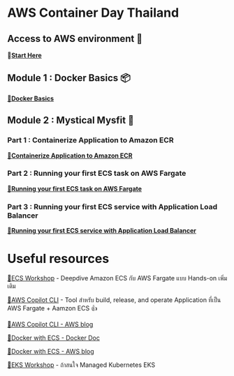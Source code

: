 # AWS Container Day Thailand

## Access to AWS environment 🏁

🔗[**Start Here**](https://dashboard.eventengine.run/login)

## Module 1 : Docker Basics 📦

[🔗**Docker Basics**](https://dashboard.eventengine.run/login)

## Module 2 : Mystical Mysfit 🦄

### Part 1 : Containerize Application to Amazon ECR

[🔗**Containerize Application to Amazon ECR**](https://containers-immersionday.workshop.aws/ecs/containerize_the_mythical_mysfits_monolith.html) 

### Part 2 : Running your first ECS task on AWS Fargate

[🔗**Running your first ECS task on AWS Fargate**](https://containers-immersionday.workshop.aws/ecs/deploy_the_container_using_aws_fargate.html) 

### Part 3 : Running your first ECS service with Application Load Balancer

[🔗**Running your first ECS service with Application Load Balancer**](https://containers-immersionday.workshop.aws/ecs/scale_the_ecs_service.html) 


# Useful resources
[🔗ECS Workshop](https://ecsworkshop.com/) - Deepdive Amazon ECS กับ AWS Fargate แบบ Hands-on เพิ่มเติม 

[🔗AWS Copilot CLI](https://aws.github.io/copilot-cli/) - Tool สำหรับ build, release, and operate Application ที่เป็น AWS Fargate + Aamzon ECS 👍

[🔗AWS Copilot CLI - AWS blog](https://aws.amazon.com/blogs/containers/introducing-aws-copilot/)

[🔗Docker with ECS - Docker Doc](https://docs.docker.com/cloud/ecs-integration/)

[🔗Docker with ECS - AWS blog](https://aws.amazon.com/blogs/containers/deploy-applications-on-amazon-ecs-using-docker-compose/)

[🔗EKS Workshop](https://www.eksworkshop.com/) - ถ้าสนใจ Managed Kubernetes EKS

